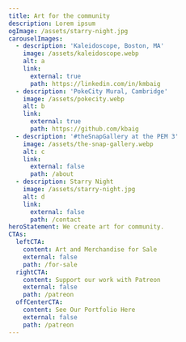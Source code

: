 ```yaml
---
title: Art for the community
description: Lorem ipsum
ogImage: /assets/starry-night.jpg
carouselImages:
  - description: 'Kaleidoscope, Boston, MA'
    image: /assets/kaleidoscope.webp
    alt: a
    link:
      external: true
      path: https://linkedin.com/in/kmbaig
  - description: 'PokeCity Mural, Cambridge'
    image: /assets/pokecity.webp
    alt: b
    link:
      external: true
      path: https://github.com/kbaig
  - description: '#theSnapGallery at the PEM 3'
    image: /assets/the-snap-gallery.webp
    alt: c
    link:
      external: false
      path: /about
  - description: Starry Night
    image: /assets/starry-night.jpg
    alt: d
    link:
      external: false
      path: /contact
heroStatement: We create art for community.
CTAs:
  leftCTA:
    content: Art and Merchandise for Sale
    external: false
    path: /for-sale
  rightCTA:
    content: Support our work with Patreon
    external: false
    path: /patreon
  offCenterCTA:
    content: See Our Portfolio Here
    external: false
    path: /patreon
---
```

